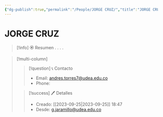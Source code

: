 ```yaml
---
{"dg-publish":true,"permalink":"/People/JORGE CRUZ/","title":"JORGE CRUZ","updated":"2023-12-30T18:06:37.924-05:00"}
---
```



# JORGE CRUZ

> [!info] 🏵️ Resumen
> .
> .
> .
> .

> [!multi-column]
> 
> > [!question] 📞 Contacto
> > - Email: andres.torres7@udea.edu.co 
> > - Phone:  
> 
> > [!success] 🖊️ Detalles
> > - Creado: [[2023-09-25\|2023-09-25]] 18:47
> > - Desde: g.jaramillo@udea.edu.co  
